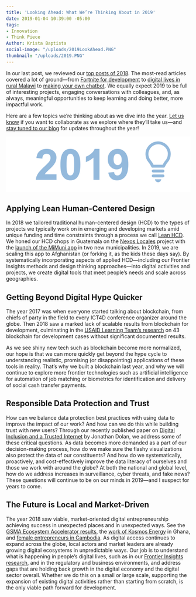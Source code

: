 ```yaml
---
title: 'Looking Ahead: What We’re Thinking About in 2019'
date: 2019-01-04 10:39:00 -05:00
tags:
- Innovation
- Think Piece
Author: Krista Baptista
social-image: "/uploads/2019LookAhead.PNG"
thumbnail: "/uploads/2019.PNG"
---
```


In our last post, we reviewed our [top posts of 2018](https://dai-global-digital.com/digital-at-dai-year-in-review-top-10-posts-of-2018.html). The most-read articles covered a lot of ground—from [Fortnite for development](https://dai-global-digital.com/fortnite-for-international-development.html) to [digital lives in rural Malawi](https://dai-global-digital.com/digital-insights-malawi-communication-among-rural-communities.html) to [making your own chatbot](https://dai-global-digital.com/facebook-messenger-chatbot-1.html). We equally expect 2019 to be full of interesting projects, engaging conversations with colleagues, and, as always, meaningful opportunities to keep learning and doing better, more impactful work.

Here are a few topics we’re thinking about as we dive into the year. [Let us know](https://twitter.com/DAIGlobal) if you want to collaborate as we explore where they’ll take us—and [stay tuned to our blog](https://dai.us19.list-manage.com/subscribe?u=9cb0638e1f8d7224ba7058efa&id=67e58edf98) for updates throughout the year!

<!--more-->

![2019.PNG](/uploads/2019.PNG)

## Applying Lean Human-Centered Design 

In 2018 we tailored traditional human-centered design (HCD) to the types of projects we typically work on in emerging and developing markets amid unique funding and time constraints through a process we call [Lean HCD](https://www.dai.com/hcd.pdf). We honed our HCD chops in Guatemala on the [Nexos Locales](https://www.dai.com/our-work/projects/guatemala-nexos-locales) project with the [launch of the MiMuni app](https://dai-global-digital.com/forking-with-design-thinking-in-guatemala.html) in two new municipalities. In 2019, we are scaling this app to Afghanistan (or forking it, as the kids these days say). By systematically incorporating aspects of applied HCD—including our Frontier Insights methods and design thinking approaches—into digital activities and projects, we create digital tools that meet people’s needs and scale across geographies.

## Getting Beyond Digital Hype Quicker

The year 2017 was when everyone started talking about blockchain, from chiefs of party in the field to every ICT4D conference organizer around the globe. Then 2018 saw a marked lack of scalable results from blockchain for development, culminating in the [USAID Learning Team’s research](http://merltech.org/blockchain-for-international-development-using-a-learning-agenda-to-address-knowledge-gaps/#comment-141) on 43 blockchain for development cases without significant documented results. 

As we see shiny new tech such as blockchain become more normalized, our hope is that we can more quickly get beyond the hype cycle to understanding realistic, promising (or disappointing) applications of these tools in reality. That’s why we built a blockchain last year, and why we will continue to explore more frontier technologies such as artificial intelligence for automation of job matching or biometrics for identification and delivery of social cash transfer payments.

## Responsible Data Protection and Trust

How can we balance data protection best practices with using data to improve the impact of our work? And how can we do this while building trust with new users? Through our recently published paper on [Digital Inclusion and a Trusted Internet](https://www.dai.com/cda-cybersecurity.pdf) by Jonathan Dolan, we address some of these critical questions. As data becomes more demanded as a part of our decision-making process, how do we make sure the flashy visualizations also protect the data of our constituents? And how do we systematically, proactively, and cost-effectively improve the data literacy of ourselves and those we work with around the globe? At both the national and global level, how do we address increases in surveillance, cyber threats, and fake news? These questions will continue to be on our minds in 2019—and I suspect for years to come.

## The Future is Local and Market-Driven

The year 2018 saw viable, market-oriented digital entrepreneurship achieving success in unexpected places and in unexpected ways. See the [GSMA Ecosystem Accelerator results](https://www.gsma.com/mobilefordevelopment/ecosystem-accelerator/our-insights/), the [work of Kosmos Energy](https://dai-global-digital.com/kosmos-innovation-center-wins-2018-p3-impact-award.html) in Ghana, and [female entrepreneurs in Cambodia](https://dai-global-digital.com/powering-women-entrepreneurs-in-cambodia.html). As digital access continues to expand across the globe, local actors and market leaders are already growing digital ecosystems in unpredictable ways. Our job is to understand what is happening in people’s digital lives, such as in our [Frontier Insights research](https://dai-global-digital.com/tags/?tag=digital-insights), and in the regulatory and business environments, and address gaps that are holding back growth in the digital economy and the digital sector overall. Whether we do this on a small or large scale, supporting the expansion of existing digital activities rather than starting from scratch, is the only viable path forward for development.